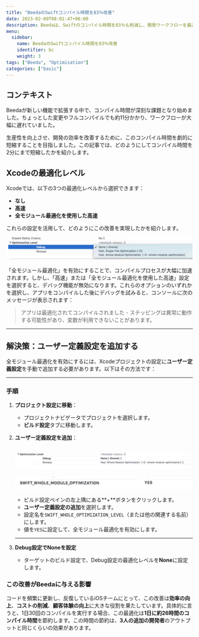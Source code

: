 ```yaml
---
title: "BeedaのSwiftコンパイル時間を83％改善"
date: 2023-02-09T08:01:47+06:00
description: Beedaは、Swiftのコンパイル時間を83％も削減し、開発ワークフローを最適化することに成功しました。この改善により、開発者の効率が向上し、貴重な時間を節約できます。
menu:
  sidebar:
    name: BeedaのSwiftコンパイル時間を83％改善
    identifier: bc
    weight: 3
tags: ["Beeda", "Optimisation"]
categories: ["basic"]
---
```


## コンテキスト

Beedaが新しい機能で拡張する中で、コンパイル時間が深刻な課題となり始めました。ちょっとした変更やフルコンパイルでも約11分かかり、ワークフローが大幅に遅れていました。

生産性を向上させ、開発の効率を改善するために、このコンパイル時間を劇的に短縮することを目指しました。この記事では、どのようにしてコンパイル時間を2分にまで短縮したかを紹介します。

## Xcodeの最適化レベル

Xcodeでは、以下の3つの最適化レベルから選択できます：
- **なし**
- **高速**
- **全モジュール最適化を使用した高速**

これらの設定を活用して、どのようにこの改善を実現したかを紹介します。

![image info](/images/site/bc.jpg)

「全モジュール最適化」を有効にすることで、コンパイルプロセスが大幅に加速されます。しかし、「高速」または「全モジュール最適化を使用した高速」設定を選択すると、デバッグ機能が無効になります。これらのオプションのいずれかを選択し、アプリをコンパイルした後にデバッグを試みると、コンソールに次のメッセージが表示されます：

> アプリは最適化されてコンパイルされました - ステッピングは異常に動作する可能性があり、変数が利用できないことがあります。

---

## 解決策：ユーザー定義設定を追加する
全モジュール最適化を有効にするには、Xcodeプロジェクトの設定に**ユーザー定義設定**を手動で追加する必要があります。以下はその方法です：

---

### 手順

1. **プロジェクト設定に移動**：
   - プロジェクトナビゲータでプロジェクトを選択します。
   - **ビルド設定**タブに移動します。

2. **ユーザー定義設定を追加**：

   ![image info](/images/site/ol.jpg)
   ---

   ![image info](/images/site/mo.jpg)

   - ビルド設定ペインの左上隅にある**+**ボタンをクリックします。
   - **ユーザー定義設定の追加**を選択します。
   - 設定名を`SWIFT_WHOLE_OPTIMIZATION_LEVEL`（または他の関連する名前）にします。
   - 値を`YES`に設定して、全モジュール最適化を有効にします。
   ---

3. **Debug設定でNoneを設定**  
   - ターゲットのビルド設定で、Debug設定の最適化レベルを**None**に設定します。

### この改善がBeedaに与える影響

コードを頻繁に更新し、反復しているiOSチームにとって、この改善は**効率の向上**、**コストの削減**、**顧客体験の向上**に大きな役割を果たしています。具体的に言うと、1日30回のコンパイルを実行する場合、この最適化は**1日に約26時間のコンパイル時間**を節約します。この時間の節約は、**3人の追加の開発者**のアウトプットと同じくらいの効果があります。



